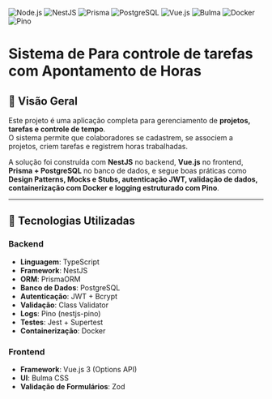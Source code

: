 ![Node.js](https://img.shields.io/badge/node.js-v20.12.2-green)
![NestJS](https://img.shields.io/badge/NestJS-v11.0.1-red)
![Prisma](https://img.shields.io/badge/Prisma-ORM-blue)
![PostgreSQL](https://img.shields.io/badge/PostgreSQL-15-blue)
![Vue.js](https://img.shields.io/badge/Vue.js-v3-42b883)
![Bulma](https://img.shields.io/badge/Bulma-CSS-00D1B2)
![Docker](https://img.shields.io/badge/Docker-ready-2496ED)
![Pino](https://img.shields.io/badge/Pino-logger-orange)

# Sistema de Para controle de tarefas com Apontamento de Horas

## 📌 Visão Geral

Este projeto é uma aplicação completa para gerenciamento de **projetos, tarefas e controle de tempo**.  
O sistema permite que colaboradores se cadastrem, se associem a projetos, criem tarefas e registrem horas trabalhadas.  

A solução foi construída com **NestJS** no backend, **Vue.js** no frontend, **Prisma + PostgreSQL** no banco de dados, e segue boas práticas como **Design Patterns, Mocks e Stubs, autenticação JWT, validação de dados, containerização com Docker e logging estruturado com Pino**.

---

## 🚀 Tecnologias Utilizadas

### Backend
- **Linguagem**: TypeScript
- **Framework**: NestJS
- **ORM**: PrismaORM
- **Banco de Dados**: PostgreSQL
- **Autenticação**: JWT + Bcrypt
- **Validação**: Class Validator
- **Logs**: Pino (nestjs-pino)
- **Testes**: Jest + Supertest
- **Containerização**: Docker

### Frontend
- **Framework**: Vue.js 3 (Options API)
- **UI**: Bulma CSS
- **Validação de Formulários**: Zod
